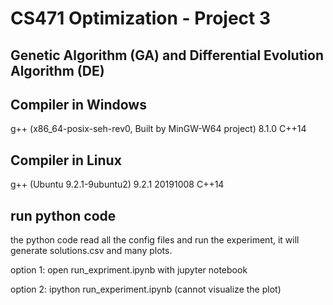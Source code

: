 # CS471 Optimization - Project 3

## Genetic Algorithm (GA) and Differential Evolution Algorithm (DE)

## Compiler in Windows
g++ (x86_64-posix-seh-rev0, Built by MinGW-W64 project) 8.1.0
C++14
## Compiler in Linux
g++ (Ubuntu 9.2.1-9ubuntu2) 9.2.1 20191008
C++14

## run python code
the python code read all the config files and run the experiment, it will generate solutions.csv and many plots.

option 1: open run_expriment.ipynb with jupyter notebook

option 2: ipython run_experiment.ipynb (cannot visualize the plot)